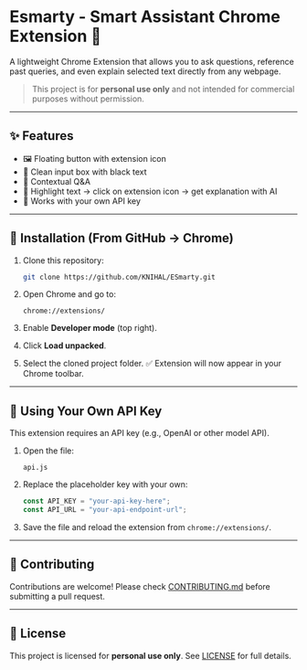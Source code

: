 # Esmarty - Smart Assistant Chrome Extension 🚀

A lightweight Chrome Extension that allows you to ask questions, reference past queries, and even explain selected text directly from any webpage.

> This project is for **personal use only** and not intended for commercial purposes without permission.

---

## ✨ Features

* 🖼 Floating button with extension icon
* 📝 Clean input box with black text
* 🔢 Contextual Q&A 
* 📌 Highlight text → click on extension icon → get explanation with AI
* 🔑 Works with your own API key

---

## 📂 Installation (From GitHub → Chrome)

1. Clone this repository:

   ```bash
   git clone https://github.com/KNIHAL/ESmarty.git
   ```
2. Open Chrome and go to:

   ```
   chrome://extensions/
   ```
3. Enable **Developer mode** (top right).
4. Click **Load unpacked**.
5. Select the cloned project folder.
   ✅ Extension will now appear in your Chrome toolbar.

---

## 🔑 Using Your Own API Key

This extension requires an API key (e.g., OpenAI or other model API).

1. Open the file:

   ```
   api.js
   ```
2. Replace the placeholder key with your own:

   ```js
   const API_KEY = "your-api-key-here";
   const API_URL = "your-api-endpoint-url";
   ```
3. Save the file and reload the extension from `chrome://extensions/`.

---


## 🤝 Contributing

Contributions are welcome! Please check [CONTRIBUTING.md](./CONTRIBUTING.md) before submitting a pull request.

---

## 📜 License

This project is licensed for **personal use only**.
See [LICENSE](./LICENSE) for full details.
